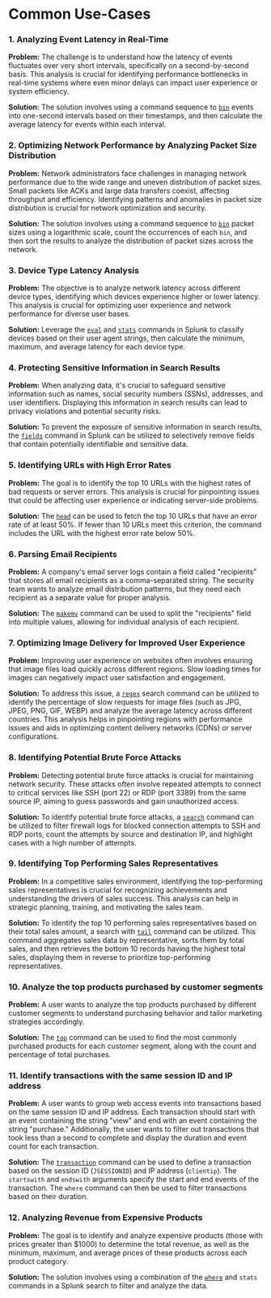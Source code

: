 # Common Use-Cases



### 1. Analyzing Event Latency in Real-Time

**Problem:** The challenge is to understand how the latency of events fluctuates over very short intervals, specifically on a second-by-second basis. This analysis is crucial for identifying performance bottlenecks in real-time systems where even minor delays can impact user experience or system efficiency.

**Solution:** The solution involves using a command sequence to [`bin`](bin-command.md) events into one-second intervals based on their timestamps, and then calculate the average latency for events within each interval.

### 2. Optimizing Network Performance by Analyzing Packet Size Distribution

**Problem:** Network administrators face challenges in managing network performance due to the wide range and uneven distribution of packet sizes. Small packets like ACKs and large data transfers coexist, affecting throughput and efficiency. Identifying patterns and anomalies in packet size distribution is crucial for network optimization and security.

**Solution:** The solution involves using a command sequence to [`bin`](bin-command.md) packet sizes using a logarithmic scale, count the occurrences of each `bin`, and then sort the results to analyze the distribution of packet sizes across the network.

### 3. Device Type Latency Analysis

**Problem:** The objective is to analyze network latency across different device types, identifying which devices experience higher or lower latency. This analysis is crucial for optimizing user experience and network performance for diverse user bases.

**Solution:** Leverage the [`eval`](eval-command.md) and [`stats`](insert-stats-command.md) commands in Splunk to classify devices based on their user agent strings, then calculate the minimum, maximum, and average latency for each device type.

### 4. Protecting Sensitive Information in Search Results

**Problem:** When analyzing data, it's crucial to safeguard sensitive information such as names, social security numbers (SSNs), addresses, and user identifiers. Displaying this information in search results can lead to privacy violations and potential security risks.

**Solution:** To prevent the exposure of sensitive information in search results, the [`fields`](fields-command.md) command in Splunk can be utilized to selectively remove fields that contain potentially identifiable and sensitive data.

### 5. Identifying URLs with High Error Rates

**Problem:** The goal is to identify the top 10 URLs with the highest rates of bad requests or server errors. This analysis is crucial for pinpointing issues that could be affecting user experience or indicating server-side problems.

**Solution:** The [`head`](head-command.md) can be used to fetch the top 10 URLs that have an error rate of at least 50%. If fewer than 10 URLs meet this criterion, the command includes the URL with the highest error rate below 50%.

### 6. Parsing Email Recipients

**Problem:** A company's email server logs contain a field called "recipients" that stores all email recipients as a comma-separated string. The security team wants to analyze email distribution patterns, but they need each recipient as a separate value for proper analysis.

**Solution:** The [`makemv`](makemv-command.md) command can be used to split the "recipients" field into multiple values, allowing for individual analysis of each recipient.

### 7. Optimizing Image Delivery for Improved User Experience

**Problem:** Improving user experience on websites often involves ensuring that image files load quickly across different regions. Slow loading times for images can negatively impact user satisfaction and engagement.

**Solution:** To address this issue, a [`regex`](regex-command.md) search command can be utilized to identify the percentage of slow requests for image files (such as JPG, JPEG, PNG, GIF, WEBP) and analyze the average latency across different countries. This analysis helps in pinpointing regions with performance issues and aids in optimizing content delivery networks (CDNs) or server configurations.

### 8. Identifying Potential Brute Force Attacks

**Problem:** Detecting potential brute force attacks is crucial for maintaining network security. These attacks often involve repeated attempts to connect to critical services like SSH (port 22) or RDP (port 3389) from the same source IP, aiming to guess passwords and gain unauthorized access.

**Solution:** To identify potential brute force attacks, a [`search`](search-command.md) command can be utilized to filter firewall logs for blocked connection attempts to SSH and RDP ports, count the attempts by source and destination IP, and highlight cases with a high number of attempts.


### 9. Identifying Top Performing Sales Representatives

**Problem:** In a competitive sales environment, identifying the top-performing sales representatives is crucial for recognizing achievements and understanding the drivers of sales success. This analysis can help in strategic planning, training, and motivating the sales team.

**Solution:** To identify the top 10 performing sales representatives based on their total sales amount, a search with [`tail`](tail-command.md) command can be utilized. This command aggregates sales data by representative, sorts them by total sales, and then retrieves the bottom 10 records having the highest total sales, displaying them in reverse to prioritize top-performing representatives.

### 10. Analyze the top products purchased by customer segments

**Problem:** A user wants to analyze the top products purchased by different customer segments to understand purchasing behavior and tailor marketing strategies accordingly.

**Solution:** The [`top`](top-command.md) command can be used to find the most commonly purchased products for each customer segment, along with the count and percentage of total purchases.

### 11. Identify transactions with the same session ID and IP address

**Problem:** A user wants to group web access events into transactions based on the same session ID and IP address. Each transaction should start with an event containing the string "view" and end with an event containing the string "purchase." Additionally, the user wants to filter out transactions that took less than a second to complete and display the duration and event count for each transaction.

**Solution:** The [`transaction`](transaction-command.md) command can be used to define a transaction based on the session ID (`JSESSIONID`) and IP address (`clientip`). The `startswith` and `endswith` arguments specify the start and end events of the transaction. The `where` command can then be used to filter transactions based on their duration.

### 12. Analyzing Revenue from Expensive Products

**Problem:** The goal is to identify and analyze expensive products (those with prices greater than $1000) to determine the total revenue, as well as the minimum, maximum, and average prices of these products across each product category.

**Solution:** The solution involves using a combination of the [`where`](where-command.md) and `stats` commands in a Splunk search to filter and analyze the data.